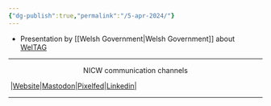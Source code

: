 ```yaml
---
{"dg-publish":true,"permalink":"/5-apr-2024/"}
---
```


- Presentation by [[Welsh Government\|Welsh Government]] about [WelTAG](https://www.gov.wales/welsh-transport-appraisal-guidance-weltag)

***
<p style="text-align: center;">NICW communication channels</p>

󠁧 |[Website](https://nationalinfrastructurecommission.wales)|[Mastodon](https://toot.wales/@NICW)|[Pixelfed](https://pix.toot.wales/NICW)|[Linkedin](https://www.linkedin.com/company/26268509/)|
***
